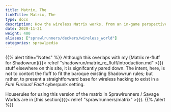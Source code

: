 ```yaml
---
title: Matrix, The
linkTitle: Matrix, The
type: docs
description: How the wireless Matrix works, from an in-game perspective
date: 2020-11-21
weight: 400
aliases: ["sprawlrunners/deckers/wireless_world"]
categories: sprawlpedia
---
```


{{% alert title="Notes" %}}
Although this overlaps with my [Matrix re-fluff for Shadowrun]({{< relref "shadowrun/matrix_re_fluff/introduction.md" >}}) stuff elsewhere on this site, it is signifcantly pared down. The intent, here, is not to contort the fluff to fit the baroque existing Shadowrun rules; but rather, to present a straightforward base for wireless hacking to exist in a _Fun! Furious! Fast!_ cyberpunk setting.

Houserules for using this version of the matrix in Sprawlrunners / Savage Worlds are in [this section]({{< relref "sprawlrunners/matrix" >}}).
{{% /alert %}} 
